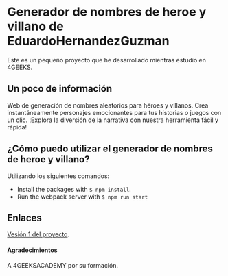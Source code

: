# Generador de nombres de heroe y villano de EduardoHernandezGuzman
Este es un pequeño proyecto que he desarrollado mientras estudio en 4GEEKS.

## Un poco de información
Web de generación de nombres aleatorios para héroes y villanos. Crea instantáneamente personajes emocionantes para tus historias o juegos con un clic. ¡Explora la diversión de la narrativa con nuestra herramienta fácil y rápida!

## ¿Cómo puedo utilizar el generador de nombres de heroe y villano?

Utilizando los siguientes comandos:

- Install the packages with `$ npm install`.
- Run the webpack server with `$ npm run start`

## Enlaces
 [Vesión 1 del proyecto](https://github.com/EduardoHernandezGuzman/Generador-de-nombres-villano).
  
#### Agradecimientos

A 4GEEKSACADEMY por su formación.
